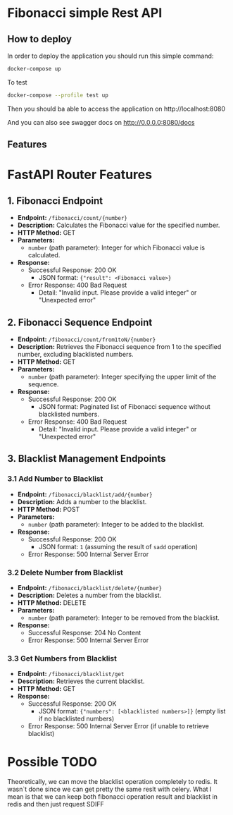 
# Fibonacci simple Rest API 

## How to deploy

In order to deploy the application you should run this simple command:

```bash
docker-compose up
```

To test

```bash
docker-compose --profile test up 
```

Then you should ba able to access the application on http://localhost:8080

And you can also see swagger docs on http://0.0.0.0:8080/docs
## Features

# FastAPI Router Features

## 1. Fibonacci Endpoint

- **Endpoint:** `/fibonacci/count/{number}`
- **Description:** Calculates the Fibonacci value for the specified number.
- **HTTP Method:** GET
- **Parameters:**
  - `number` (path parameter): Integer for which Fibonacci value is calculated.
- **Response:**
  - Successful Response: 200 OK
    - JSON format: `{"result": <Fibonacci value>}`
  - Error Response: 400 Bad Request
    - Detail: "Invalid input. Please provide a valid integer" or "Unexpected error"

## 2. Fibonacci Sequence Endpoint

- **Endpoint:** `/fibonacci/count/from1toN/{number}`
- **Description:** Retrieves the Fibonacci sequence from 1 to the specified number, excluding blacklisted numbers.
- **HTTP Method:** GET
- **Parameters:**
  - `number` (path parameter): Integer specifying the upper limit of the sequence.
- **Response:**
  - Successful Response: 200 OK
    - JSON format: Paginated list of Fibonacci sequence without blacklisted numbers.
  - Error Response: 400 Bad Request
    - Detail: "Invalid input. Please provide a valid integer" or "Unexpected error"

## 3. Blacklist Management Endpoints

### 3.1 Add Number to Blacklist

- **Endpoint:** `/fibonacci/blacklist/add/{number}`
- **Description:** Adds a number to the blacklist.
- **HTTP Method:** POST
- **Parameters:**
  - `number` (path parameter): Integer to be added to the blacklist.
- **Response:**
  - Successful Response: 200 OK
    - JSON format: `1` (assuming the result of `sadd` operation)
  - Error Response: 500 Internal Server Error

### 3.2 Delete Number from Blacklist

- **Endpoint:** `/fibonacci/blacklist/delete/{number}`
- **Description:** Deletes a number from the blacklist.
- **HTTP Method:** DELETE
- **Parameters:**
  - `number` (path parameter): Integer to be removed from the blacklist.
- **Response:**
  - Successful Response: 204 No Content
  - Error Response: 500 Internal Server Error

### 3.3 Get Numbers from Blacklist

- **Endpoint:** `/fibonacci/blacklist/get`
- **Description:** Retrieves the current blacklist.
- **HTTP Method:** GET
- **Response:**
  - Successful Response: 200 OK
    - JSON format: `{"numbers": [<blacklisted numbers>]}` (empty list if no blacklisted numbers)
  - Error Response: 500 Internal Server Error (if unable to retrieve blacklist)


# Possible TODO

Theoretically, we can move the blacklist operation completely to redis. It wasn`t done since we can get pretty the same reslt with celery. What I mean is that we can keep both fibonacci operation result and blacklist in redis and then just request SDIFF

